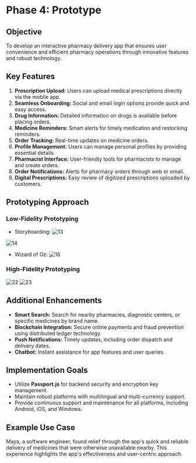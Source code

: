 # Phase 4: Prototype 

## Objective
To develop an interactive pharmacy delivery app that ensures user convenience and efficient pharmacy operations through innovative features and robust technology.

## Key Features
1. **Prescription Upload:** Users can upload medical prescriptions directly via the mobile app.
2. **Seamless Onboarding:** Social and email login options provide quick and easy access.
3. **Drug Information:** Detailed information on drugs is available before placing orders.
4. **Medicine Reminders:** Smart alerts for timely medication and restocking reminders.
5. **Order Tracking:** Real-time updates on medicine orders.
6. **Profile Management:** Users can manage personal profiles by providing essential details.
7. **Pharmacist Interface:** User-friendly tools for pharmacists to manage and create orders.
8. **Order Notifications:** Alerts for pharmacy orders through web or email.
9. **Digital Prescriptions:** Easy review of digitized prescriptions uploaded by customers.

## Prototyping Approach

### Low-Fidelity Prototyping
- Storyboarding: ![13](https://github.com/user-attachments/assets/912b09dc-d97c-41bb-9ca5-369098c44c20)

![14](https://github.com/user-attachments/assets/d620f4fe-3390-4fd6-a02f-a20d335d54e4)

- Wizard of Oz:
![16](https://github.com/user-attachments/assets/3387ec04-472f-4cb8-a0b2-fd2f39a6308e)


### High-Fidelity Prototyping

![22](https://github.com/user-attachments/assets/48e62b8b-fe2a-4f5f-88d4-b8bc68251cf1)
![23](https://github.com/user-attachments/assets/f7290911-70d7-4dda-b4b2-59f6b9c6cb21)

## Additional Enhancements
- **Smart Search:** Search for nearby pharmacies, diagnostic centers, or specific medicines by brand name.
- **Blockchain Integration:** Secure online payments and fraud prevention using distributed ledger technology.
- **Push Notifications:** Timely updates, including order dispatch and delivery dates.
- **Chatbot:** Instant assistance for app features and user queries.

## Implementation Goals
- Utilize **Passport.js** for backend security and encryption key management.
- Maintain robust platforms with multilingual and multi-currency support.
- Provide continuous support and maintenance for all platforms, including Android, iOS, and Windows.

## Example Use Case
Maya, a software engineer, found relief through the app's quick and reliable delivery of medicines that were otherwise unavailable nearby. This experience highlights the app's effectiveness and user-centric approach.
